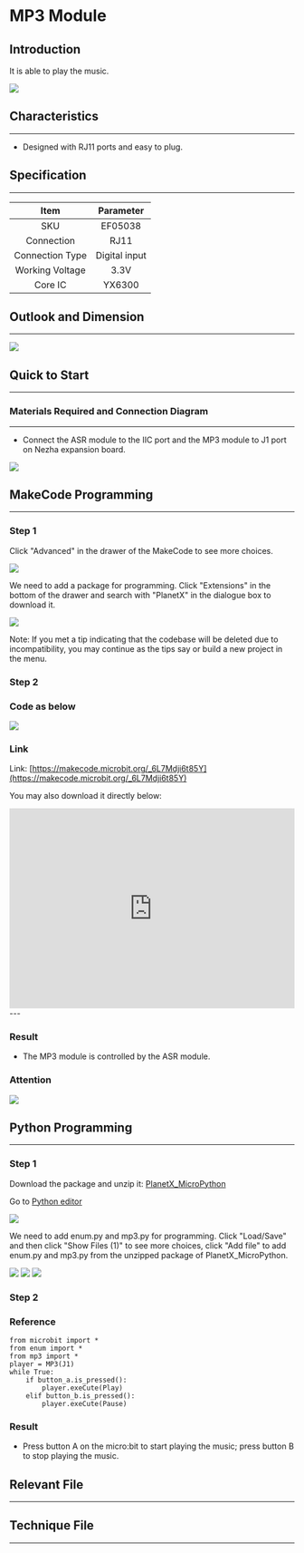 # MP3 Module

## Introduction
It is able to play the music.

![](./images/05038_01.png)

## Characteristics

---

- Designed with RJ11 ports and easy to plug.

## Specification

---

Item | Parameter 
:-: | :-: 
SKU|EF05038
Connection|RJ11
Connection Type|Digital input
Working Voltage|3.3V
Core IC|YX6300





## Outlook and Dimension
---


![](./images/05038_02.png)


## Quick to Start
---

### Materials Required and Connection Diagram
---

- Connect the ASR module to the IIC port and the MP3 module to J1 port on Nezha expansion board. 


![](./images/05038_03.png)

## MakeCode Programming

---

### Step 1

Click "Advanced" in the drawer of the MakeCode to see more choices.

![](./images/05001_04.png)

We need to add a package for programming. Click "Extensions" in the bottom of the drawer and search with "PlanetX" in the dialogue box to download it. 

![](./images/05001_05.png)

Note: If you met a tip indicating that the codebase will be deleted due to incompatibility, you may continue as the tips say or build a new project in the menu. 
### Step 2
### Code as below

![](./images/05038_06.png)


### Link
Link: [https://makecode.microbit.org/_6L7Mdji6t85Y](https://makecode.microbit.org/_6L7Mdji6t85Y)

You may also download it directly below:

<div style="position:relative;height:0;padding-bottom:70%;overflow:hidden;"><iframe style="position:absolute;top:0;left:0;width:100%;height:100%;" src="https://makecode.microbit.org/#pub:_6L7Mdji6t85Y" frameborder="0" sandbox="allow-popups allow-forms allow-scripts allow-same-origin"></iframe></div>  
---

### Result
- The MP3 module is controlled by the ASR module. 

### Attention

![](./images/05038_07.png)



## Python Programming 
---

### Step 1

Download the package and unzip it: [PlanetX_MicroPython](https://github.com/lionyhw/PlanetX_MicroPython/archive/master.zip)

Go to  [Python editor](https://python.microbit.org/v/2.0)

![](./images/05001_07.png)

We need to add enum.py and mp3.py for programming. Click "Load/Save" and then click "Show Files (1)" to see more choices, click "Add file" to add enum.py and mp3.py from the unzipped package of PlanetX_MicroPython. 

![](./images/05001_08.png)
![](./images/05001_09.png)
![](./images/05034_10.png)

### Step 2

### Reference

```
from microbit import *
from enum import *
from mp3 import *
player = MP3(J1)
while True:
    if button_a.is_pressed():
        player.exeCute(Play)
    elif button_b.is_pressed():
        player.exeCute(Pause)
```


### Result
- Press button A on the micro:bit to start playing the music; press button B to stop playing the music.
## Relevant File

---

## Technique File

---

